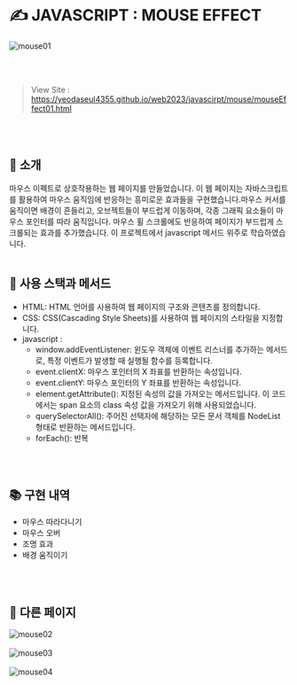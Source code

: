 # ✍️ JAVASCRIPT : MOUSE EFFECT

![mouse01](https://github.com/YeoDaSeul4355/MouseEffect/assets/125419623/a284c0a8-96ab-4ecf-97e6-1c0d0602f7a8)

<br><br>

> View Site : https://yeodaseul4355.github.io/web2023/javascirpt/mouse/mouseEffect01.html

<br><br>

## 👋 소개

마우스 이펙트로 상호작용하는 웹 페이지를 만들었습니다. 이 웹 페이지는 자바스크립트를 활용하여 마우스 움직임에 반응하는 흥미로운 효과들을 구현했습니다.마우스 커서를 움직이면 배경이 흔들리고, 오브젝트들이 부드럽게 이동하며, 각종 그래픽 요소들이 마우스 포인터를 따라 움직입니다. 마우스 휠 스크롤에도 반응하여 페이지가 부드럽게 스크롤되는 효과를 추가했습니다.
이 프로젝트에서 javascript 메서드 위주로 학습하였습니다.
<br><br>

## 🔧 사용 스택과 메서드
* HTML: HTML 언어를 사용하여 웹 페이지의 구조와 콘텐츠를 정의합니다.
* CSS: CSS(Cascading Style Sheets)를 사용하여 웹 페이지의 스타일을 지정합니다.
* javascript :
  * window.addEventListener: 윈도우 객체에 이벤트 리스너를 추가하는 메서드로, 특정 이벤트가 발생할 때 실행될 함수를 등록합니다.
  * event.clientX: 마우스 포인터의 X 좌표를 반환하는 속성입니다.
  * event.clientY: 마우스 포인터의 Y 좌표를 반환하는 속성입니다.
  * element.getAttribute(): 지정된 속성의 값을 가져오는 메서드입니다. 이 코드에서는 span 요소의 class 속성 값을 가져오기 위해 사용되었습니다.
  * querySelectorAll(): 주어진 선택자에 해당하는 모든 문서 객체를 NodeList 형태로 반환하는 메서드입니다.
  * forEach(): 반복

<br><br>

## 📚 구현 내역

* 마우스 따라다니기
* 마우스 오버
* 조명 효과
* 배경 움직이기

<br><br>
## 📸 다른 페이지
![mouse02](https://github.com/YeoDaSeul4355/MouseEffect/assets/125419623/6fb8ddbd-4a9f-4c48-bf45-d24aa067c709)<br><br>
![mouse03](https://github.com/YeoDaSeul4355/MouseEffect/assets/125419623/f957d636-1810-45ef-9555-25a6919034b0)<br><br>
![mouse04](https://github.com/YeoDaSeul4355/MouseEffect/assets/125419623/25b147ca-961e-4837-bdff-94ccf2a5b4d2)

